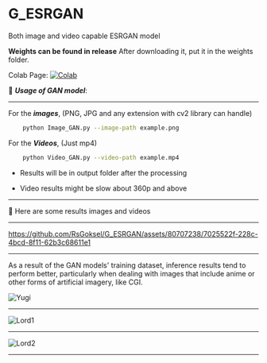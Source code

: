 # G_ESRGAN


Both image and video capable ESRGAN model 

**Weights can be found in release** After downloading it, put it in the weights folder.

Colab Page:   [![Colab](https://img.shields.io/static/v1?label=Demo&message=Colab&color=orange)](https://colab.research.google.com/drive/1HVMSJoFMNugZMZ5mX51mraH7yf8rWPCv?authuser=2)






🚀 _**Usage of GAN model**_:
___________________________________


For the _**images**_, (PNG, JPG and any extension with cv2 library can handle)    
```bash
    python Image_GAN.py --image-path example.png
```


For the _**Videos**_, (Just mp4)
```bash
    python Video_GAN.py --video-path example.mp4
```

* Results will be in output folder after the processing

* Video results might be slow about 360p and above

_______________________________________________________________
🚀 Here are some results images and videos 
_______________________________________________________________

https://github.com/RsGoksel/G_ESRGAN/assets/80707238/7025522f-228c-4bcd-8f11-62b3c68611e1
___________________________________________________________________________

As a result of the GAN models' training dataset, inference results tend to perform better, particularly when dealing with images that include anime or other forms of artificial imagery, like CGI.

![Yugi](https://github.com/RsGoksel/G_ESRGAN/assets/80707238/b3c9bbb3-580d-4a80-93fb-581d8bd3b1b3)
_______________________________________________________________
![Lord1](https://github.com/RsGoksel/G_ESRGAN/assets/80707238/da50f7a6-ac00-4759-9b63-c2c3be29bd50)
_____________________________________________
![Lord2](https://github.com/RsGoksel/G_ESRGAN/assets/80707238/8be3898e-4f27-4ce9-bc59-dcd72daae690)
________________________________


